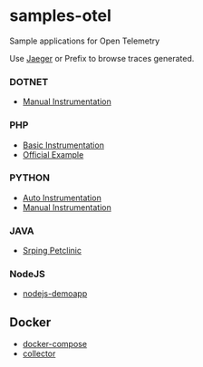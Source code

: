 # samples-otel

Sample applications for Open Telemetry

Use [Jaeger](http://localhost:16686/search) or Prefix to browse traces generated.

### DOTNET

* [Manual Instrumentation](./samples-otel-dotnet-core/readme.md)

### PHP

* [Basic Instrumentation](./samples-otel-php/basic/readme.md)
* [Official Example](./samples-otel-php/otel-official-php-example/readme.md)

### PYTHON

* [Auto Instrumentation](./samples-otel-python/auto-instrumentation/readme.md)
* [Manual Instrumentation](./samples-otel-python/manual-instrumentation/readme.md)

### JAVA

* [Srping Petclinic](./samples-otel-java/spring-petclinic/readme.md)

### NodeJS

* [nodejs-demoapp](./samples-otel-nodejs/nodejs-demoapp~~~~/readme.md)

## Docker

* [docker-compose](./docker/docker-compose.yaml)
* [collector](./docker/collector-gateway.yaml)